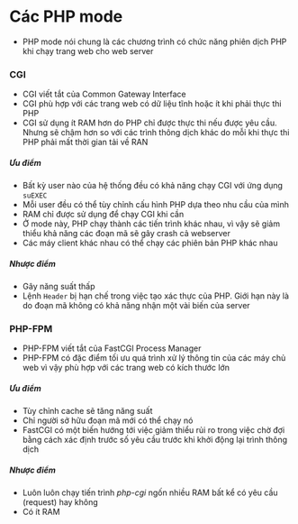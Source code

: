 # Các PHP mode
- PHP mode nói chung là các chương trình có chức năng phiên dịch PHP khi chạy trang web cho web server

### CGI
- CGI viết tắt của Common Gateway Interface
- CGI phù hợp với các trang web có dữ liệu tĩnh hoặc ít khi phải thực thi PHP
- CGI sử dụng ít RAM hơn do PHP chỉ được thực thi nếu được yêu cầu. Nhưng sẽ chậm hơn so với các trình thông dịch khác do mỗi khi thực thi PHP phải mất thời gian tải về RAN
##### Ưu điểm
- Bất kỳ user nào của hệ thống đều có khả năng chạy CGI với ứng dụng ```suEXEC```
- Mỗi user đều có thể tùy chỉnh cấu hình PHP dựa theo nhu cầu của mình
- RAM chỉ được sử dụng để chạy CGI khi cần
- Ở mode này, PHP chạy thành các tiến trình khác nhau, vì vậy sẽ giảm thiểu khả năng các đoạn mã sẽ gây crash cả webserver
- Các máy client khác nhau có thể chạy các phiên bản PHP khác nhau

##### Nhược điểm
- Gây năng suất thấp
- Lệnh ```Header``` bị hạn chế trong việc tạo xác thực của PHP. Giới hạn này là do đoạn mã không có khả năng nhận một vài biến của server

### PHP-FPM
- PHP-FPM viết tắt của FastCGI Process Manager
- PHP-FPM có đặc điểm tối ưu quá trình xử lý thông tin của các máy chủ web vì vậy phù hợp với các trang web có kích thước lớn

##### Ưu điểm
- Tùy chỉnh cache sẽ tăng năng suất
- Chỉ người sở hữu đoạn mã mới có thể chạy nó
- FastCGI có một biến hướng tới việc giảm thiểu rủi ro trong việc chờ đợi bằng cách xác định trước số yêu cầu trước khi khởi động lại trình thông dịch

##### Nhược điểm
- Luôn luôn chạy tiến trình *php-cgi* ngốn nhiều RAM bất kể có yêu cầu (request) hay không
- Có ít RAM 